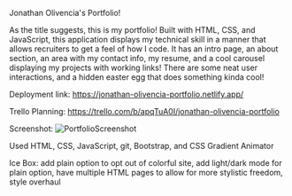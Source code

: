 Jonathan Olivencia's Portfolio!

As the title suggests, this is my portfolio! Built with HTML, CSS, and JavaScript, this application displays my technical skill in a manner that allows recruiters to get a feel of how I code. It has an intro page, an about section, an area with my contact info, my resume, and a cool carousel displaying my projects with working links! There are some neat user interactions, and a hidden easter egg that does something kinda cool!

Deployment link: https://jonathan-olivencia-portfolio.netlify.app/

Trello Planning: https://trello.com/b/apqTuA0I/jonathan-olivencia-portfolio

Screenshot: ![PortfolioScreenshot](https://imgur.com/c67c0d69-8c66-4fe9-ba34-e3fba4ca8694)

Used HTML, CSS, JavaScript, git, Bootstrap, and CSS Gradient Animator

Ice Box: add plain option to opt out of colorful site, add light/dark mode for plain option, have multiple HTML pages to allow for more stylistic freedom, style overhaul